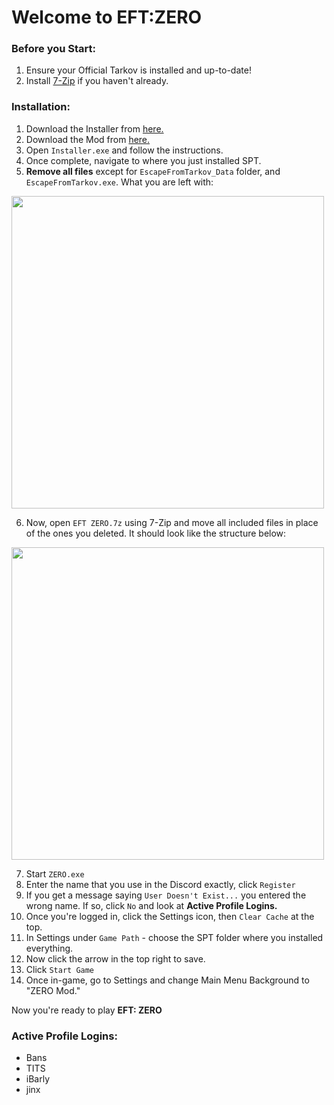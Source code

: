# Welcome to EFT:ZERO

### Before you Start:

1. Ensure your Official Tarkov is installed and up-to-date!
3. Install [7-Zip](https://www.7-zip.org/a/7z2409-x64.exe) if you haven't already.

### Installation:

1. Download the Installer from [here.](https://syncade.gg/spt)
2. Download the Mod from [here.](https://syncade.gg/zero)
3. Open `Installer.exe` and follow the instructions.
4. Once complete, navigate to where you just installed SPT.
5. **Remove all files** except for `EscapeFromTarkov_Data` folder, and `EscapeFromTarkov.exe`. What you are left with:
<img src="https://gitfront.io/r/bansakai/em1m9ZL7VfDC/ZERO/raw/Resources/Remains.png" width="500" />
<br>

6. Now, open `EFT ZERO.7z` using 7-Zip and move all included files in place of the ones you deleted. It should look like the structure below:
<img src="https://gitfront.io/r/bansakai/em1m9ZL7VfDC/ZERO/raw/Resources/Structure.png" width="500" />
<br>

7. Start `ZERO.exe`
8. Enter the name that you use in the Discord exactly, click `Register`
9. If you get a message saying `User Doesn't Exist...` you entered the wrong name. If so, click `No` and look at **Active Profile Logins.**
10. Once you're logged in, click the Settings icon, then `Clear Cache` at the top.
11. In Settings under `Game Path` - choose the SPT folder where you installed everything.
12. Now click the arrow in the top right to save.
13. Click `Start Game`
14. Once in-game, go to Settings and change Main Menu Background to "ZERO Mod."

Now you're ready to play **EFT: ZERO**

### Active Profile Logins:

- Bans
- TITS
- iBarly
- jinx
